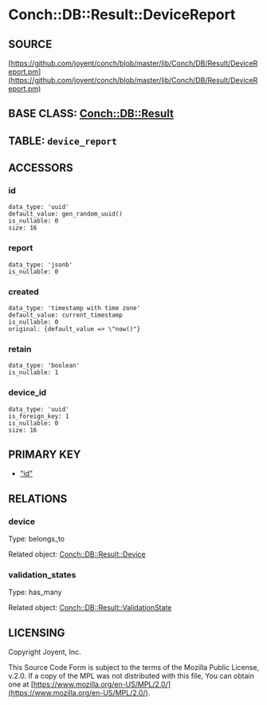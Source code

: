 # Conch::DB::Result::DeviceReport

## SOURCE

[https://github.com/joyent/conch/blob/master/lib/Conch/DB/Result/DeviceReport.pm](https://github.com/joyent/conch/blob/master/lib/Conch/DB/Result/DeviceReport.pm)

## BASE CLASS: [Conch::DB::Result](../modules/Conch%3A%3ADB%3A%3AResult)

## TABLE: `device_report`

## ACCESSORS

### id

```
data_type: 'uuid'
default_value: gen_random_uuid()
is_nullable: 0
size: 16
```

### report

```
data_type: 'jsonb'
is_nullable: 0
```

### created

```
data_type: 'timestamp with time zone'
default_value: current_timestamp
is_nullable: 0
original: {default_value => \"now()"}
```

### retain

```
data_type: 'boolean'
is_nullable: 1
```

### device\_id

```
data_type: 'uuid'
is_foreign_key: 1
is_nullable: 0
size: 16
```

## PRIMARY KEY

- ["id"](#id)

## RELATIONS

### device

Type: belongs\_to

Related object: [Conch::DB::Result::Device](../modules/Conch%3A%3ADB%3A%3AResult%3A%3ADevice)

### validation\_states

Type: has\_many

Related object: [Conch::DB::Result::ValidationState](../modules/Conch%3A%3ADB%3A%3AResult%3A%3AValidationState)

## LICENSING

Copyright Joyent, Inc.

This Source Code Form is subject to the terms of the Mozilla Public License,
v.2.0. If a copy of the MPL was not distributed with this file, You can obtain
one at [https://www.mozilla.org/en-US/MPL/2.0/](https://www.mozilla.org/en-US/MPL/2.0/).
